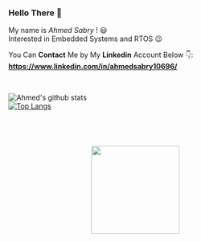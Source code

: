 ### Hello There 👋

My name is *Ahmed Sabry* ! :smiley: <br>
Interested in Embedded Systems and RTOS :wink: <br>

You Can **Contact** Me by My **Linkedin** Account Below 👇: <br>
**https://www.linkedin.com/in/ahmedsabry10696/**

<br>

![Ahmed's github stats](https://github-readme-stats.vercel.app/api?username=AhmedSabry10696&show_icons=true&theme=gotham) <br>
[![Top Langs](https://github-readme-stats.vercel.app/api/top-langs/?username=AhmedSabry10696&theme=gotham&layout=compact)](https://github.com/AhmedSabry10696/AhmedSabry10696)

<br>

<div align="center" style="margin: 40px 0">
    <a href="https://github.com/antonkomarev/github-profile-views-counter">
        <img width="175px" src="https://komarev.com/ghpvc/?username=AhmedSabry10696&color=DE002D">
    </a>
</div>

